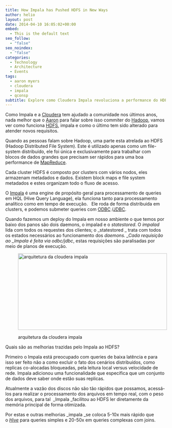 ```yaml
---
title: How Impala has Pushed HDFS in New Ways
author: helio
layout: post
date: 2014-04-10 16:05:02+00:00
embed:
  - This is the default text
seo_follow:
  - "false"
seo_noindex:
  - "false"
categories:
  - Technology
  - Architecture
  - Events
tags:
  - aaron myers
  - cloudera
  - impala
  - qconsp
subtitle: Explore como Cloudera Impala revoluciona a performance do HDFS—alcançando melhorias de velocidade de 5-50x através de consultas de baixa latência, otimização de memória e inovações de processamento distribuído
---
```


Como Impala e a [Cloudera][1] tem ajudado a comunidade nos últimos anos, nada melhor que o <a title="Aaron Myers" href="https://twitter.com/atm" target="_blank">Aaron</a> para falar sobre isso commiter do <a title="Hadoop" href="http://hadoop.apache.org/" target="_blank">Hadoop</a>, vamos ver como funciona <a title="HDFS" href="http://hadoop.apache.org/docs/r1.2.1/hdfs_design.html" target="_blank">HDFS</a>, impala e como o último tem sido alterado para atender novos requisitos.

Quando as pessoas falam sobre Hadoop, uma parte esta atrelada ao HDFS (Hadoop Distributed File System). Este é utilizado apenas como um file-system distribuído, ele foi única e exclusivamente para trabalhar com blocos de dados grandes que precisam ser rápidos para uma boa performance de <a title="MapReduce" href="http://en.wikipedia.org/wiki/MapReduce" target="_blank">MapReduce</a>.

Cada cluster HDFS é composto por clusters com vários nodos, eles armazenam metadados e dados. Existem block maps e file system metadados e estes organizam todo o fluxo de acesso.

O <a title="Impala" href="http://en.wikipedia.org/wiki/Cloudera_Impala" target="_blank">Impala</a> é uma engine de propósito geral para processamento de queries em HQL (Hive Query Language), ela funciona tanto para processamento analítico como em tempo de execução.   Ele roda de forma distribuida em clusters, e podemos submeter queries com <a title="Open Database Connectivity" href="http://en.wikipedia.org/wiki/ODBC" target="_blank">ODBC</a> /<a title="Java Database Connectivity" href="http://en.wikipedia.org/wiki/JDBC" target="_blank">JDBC</a>.

Quando fazemos um deploy do Impala em nosso ambiente o que temos por baixo dos panos são dois daemons, o impalad e o _statestored_. O *impalad* lida com todos os requestes dos clientes; o _statestored _ trata com todos os estados necessários ao funcionamento dos *daemons. _Cada requisição ao _Impala é feita via odbc/jdbc*, estas requisições são paralisadas por meio de planos de execução.<figure id="attachment_831" style="width: 468px" class="wp-caption aligncenter">

[<img class="size-full wp-image-831" alt="arquitetura da cloudera impala" src="/uploads/2014/04/cloudera_impala.jpg" width="468" height="240" srcset="/uploads/2014/04/cloudera_impala.jpg 468w, /uploads/2014/04/cloudera_impala-300x153.jpg 300w" sizes="(max-width: 468px) 100vw, 468px" />][2]<figcaption class="wp-caption-text">arquitetura da cloudera impala</figcaption></figure>

Quais são as melhorias trazidas pelo Impala ao HDFS?

Primeiro o Impala está preocupado com queries de baixa latência e para isso ser feito não a como excluir o fato dos cenários distribuídos, como replicas co-alocadas bloqueadas, pela leitura local versus velocidade de rede. Impala adicionou uma funcionalidade que especifica que um conjunto de dados deve saber onde estão suas replicas.

Atualmente a vazão dos discos não são tão rápidos que possamos, acessá-los para realizar o processamento dos arquivos em tempo real, com o peso dos arquivos, para tal  _Impala _facilitou ao HDFS ler diretamente da memória principal de forma otimizada.

Por estas e outras melhorias _impala _se coloca 5-10x mais rápido que o <a title="Hive" href="http://hive.apache.org/" target="_blank"><em>Hive</em></a> para queries simples e 20-50x em queries complexas com joins.

[1]: http://www.cloudera.com/content/cloudera/en/home.html "cloudera"
[2]: /uploads/2014/04/cloudera_impala.jpg
